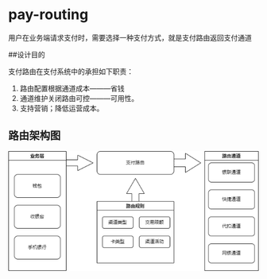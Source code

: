 # pay-routing

用户在业务端请求支付时，需要选择一种支付方式，就是支付路由返回支付通道

##设计目的

支付路由在支付系统中的承担如下职责：

1. 路由配置根据通道成本———省钱
2. 通道维护关闭路由可控———可用性。
3. 支持营销；降低运营成本。

## 路由架构图

![avatar](/images/路由设计.png)